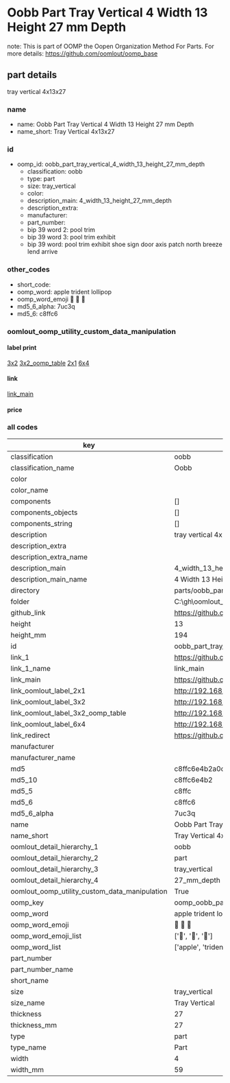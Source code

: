 # Oobb Part Tray Vertical 4 Width 13 Height 27 mm Depth  

note: This is part of OOMP the Oopen Organization Method For Parts. For more details: https://github.com/oomlout/oomp_base

##  part details
  



tray vertical 4x13x27



### name
* name: Oobb Part Tray Vertical 4 Width 13 Height 27 mm Depth
* name_short: Tray Vertical 4x13x27 
### id
* oomp_id: oobb_part_tray_vertical_4_width_13_height_27_mm_depth
  * classification: oobb
  * type: part
  * size: tray_vertical
  * color: 
  * description_main: 4_width_13_height_27_mm_depth
  * description_extra: 
  * manufacturer: 
  * part_number: 
  * bip 39 word 2: pool trim
  * bip 39 word 3: pool trim exhibit
  * bip 39 word: pool trim exhibit shoe sign door axis patch north breeze lend arrive

### other_codes
* short_code: 
* oomp_word: apple trident lollipop
* oomp_word_emoji :apple: :trident: :lollipop:
* md5_6_alpha: 7uc3q
* md5_6: c8ffc6






### oomlout_oomp_utility_custom_data_manipulation
#### label print
[3x2](http://192.168.1.245:1112/?label=oomp%207uc3q)
[3x2_oomp_table](http://192.168.1.108:1112/?label=oomp%207uc3q)
[2x1](http://192.168.1.242:1112/?label=oomp%207uc3q)
[6x4](http://192.168.1.55:1112/?label=oomp%207uc3q)    

#### link

[link_main](https://github.com/oomlout/oomlout_oobb_version_4_generated_parts/tree/main/navigation_oomp/oobb/part/tray_vertical/4_width_13_height_27_mm_depth/part)                              

#### price







### all codes 
| key | value |  
| --- | --- |  
| classification | oobb |  
| classification_name | Oobb |  
| color |  |  
| color_name |  |  
| components | [] |  
| components_objects | [] |  
| components_string | [] |  
| description | tray vertical 4x13x27 |  
| description_extra |  |  
| description_extra_name |  |  
| description_main | 4_width_13_height_27_mm_depth |  
| description_main_name | 4 Width 13 Height 27 mm Depth |  
| directory | parts/oobb_part_tray_vertical_4_width_13_height_27_mm_depth |  
| folder | C:\gh\oomlout_oobb_version_4_generated_parts\parts\oobb_part_tray_vertical_4_width_13_height_27_mm_depth |  
| github_link | https://github.com/oomlout/oomlout_oomp_part_src/tree/main/parts/oobb_part_tray_vertical_4_width_13_height_27_mm_depth |  
| height | 13 |  
| height_mm | 194 |  
| id | oobb_part_tray_vertical_4_width_13_height_27_mm_depth |  
| link_1 | https://github.com/oomlout/oomlout_oobb_version_4_generated_parts/tree/main/navigation_oomp/oobb/part/tray_vertical/4_width_13_height_27_mm_depth/part |  
| link_1_name | link_main |  
| link_main | https://github.com/oomlout/oomlout_oobb_version_4_generated_parts/tree/main/navigation_oomp/oobb/part/tray_vertical/4_width_13_height_27_mm_depth/part |  
| link_oomlout_label_2x1 | http://192.168.1.242:1112/?label=oomp%207uc3q |  
| link_oomlout_label_3x2 | http://192.168.1.245:1112/?label=oomp%207uc3q |  
| link_oomlout_label_3x2_oomp_table | http://192.168.1.108:1112/?label=oomp%207uc3q |  
| link_oomlout_label_6x4 | http://192.168.1.55:1112/?label=oomp%207uc3q |  
| link_redirect | https://github.com/oomlout/oomlout_oobb_version_4_generated_parts/tree/main/parts/oobb_tray_vertical_04_13_27 |  
| manufacturer |  |  
| manufacturer_name |  |  
| md5 | c8ffc6e4b2a0c21d05e42c669f3a2d40 |  
| md5_10 | c8ffc6e4b2 |  
| md5_5 | c8ffc |  
| md5_6 | c8ffc6 |  
| md5_6_alpha | 7uc3q |  
| name | Oobb Part Tray Vertical 4 Width 13 Height 27 mm Depth |  
| name_short | Tray Vertical 4x13x27  |  
| oomlout_detail_hierarchy_1 | oobb |  
| oomlout_detail_hierarchy_2 | part |  
| oomlout_detail_hierarchy_3 | tray_vertical |  
| oomlout_detail_hierarchy_4 | 27_mm_depth |  
| oomlout_oomp_utility_custom_data_manipulation | True |  
| oomp_key | oomp_oobb_part_tray_vertical_4_width_13_height_27_mm_depth |  
| oomp_word | apple trident lollipop |  
| oomp_word_emoji | :apple: :trident: :lollipop: |  
| oomp_word_emoji_list | [':apple:', ':trident:', ':lollipop:'] |  
| oomp_word_list | ['apple', 'trident', 'lollipop'] |  
| part_number |  |  
| part_number_name |  |  
| short_name |  |  
| size | tray_vertical |  
| size_name | Tray Vertical |  
| thickness | 27 |  
| thickness_mm | 27 |  
| type | part |  
| type_name | Part |  
| width | 4 |  
| width_mm | 59 |  

